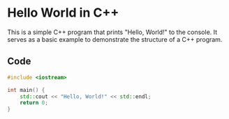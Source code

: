 # Hello World in C++

This is a simple C++ program that prints "Hello, World!" to the console. It serves as a basic example to demonstrate the structure of a C++ program.

## Code

```cpp
#include <iostream>

int main() {
    std::cout << "Hello, World!" << std::endl;
    return 0;
}
